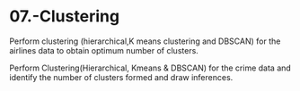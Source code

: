 # 07.-Clustering

Perform clustering (hierarchical,K means clustering and DBSCAN) for the airlines data to obtain optimum number of clusters. 

Perform Clustering(Hierarchical, Kmeans & DBSCAN) for the crime data and identify the number of clusters formed and draw inferences.
